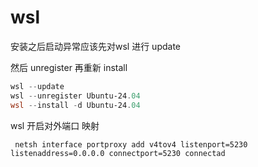 # wsl

安装之后启动异常应该先对wsl 进行 update

然后 unregister 再重新 install

```powershell
wsl --update
wsl --unregister Ubuntu-24.04
wsl --install -d Ubuntu-24.04
```

wsl 开启对外端口 映射
```shell
 netsh interface portproxy add v4tov4 listenport=5230 listenaddress=0.0.0.0 connectport=5230 connectad
 ```